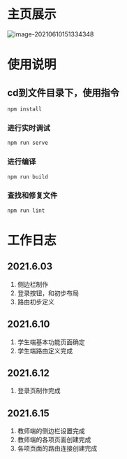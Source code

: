 

# 主页展示
![image-20210610151334348](https://gitee.com/zeroRains/drawing-bed/raw/master/20210610151335image-20210610151334348.png)


# 使用说明

## cd到文件目录下，使用指令
```
npm install
```

### 进行实时调试
```
npm run serve
```

### 进行编译
```
npm run build
```

### 查找和修复文件
```
npm run lint
```



# 工作日志
## 2021.6.03

1. 侧边栏制作
2. 登录按钮，和初步布局
3. 路由初步定义

## 2021.6.10

1. 学生端基本功能页面确定
2. 学生端路由定义完成

## 2021.6.12

1. 登录页制作完成


## 2021.6.15

1. 教师端的侧边栏设置完成
2. 教师端的各项页面创建完成
3. 各项页面的路由连接创建完成

